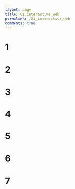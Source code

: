 ```yaml
---
layout: page
title: 01.interactive_web
permalink: /01_interactive_web
comments: true
---
```


<div class="row justify-content-between" style="display:none;">
    <div class="col-md-12">
        <img class="shadow-lg" src="{{site.baseurl}}/assets/images/dolphin.png" alt="dolphin" />
        <p>This research started with a rethink of humans and dolphins.</p>
        <p class="mb-5"><img class="shadow-lg" src="{{site.baseurl}}/assets/images/mediumish-jekyll-template.png" alt="jekyll template mediumish" /></p>
        <h4>Documentation</h4>
        <p>Please, read the docs <a href="https://bootstrapstarter.com/bootstrap-templates/template-mediumish-bootstrap-jekyll/">here</a>.</p>
        <h4>Questions or bug reports?</h4>
        <p>Head over to our <a href="https://github.com/wowthemesnet/mediumish-theme-jekyll">Github repository</a>!</p>
    </div>
</div>
<div>
      <div class="content"><h1>1</h1></div>
      <div class="content"><h1>2</h1></div>
      <div class="content"><h1>3</h1></div>
      <div class="content"><h1>4</h1></div>
      <div class="content"><h1>5</h1></div>
      <div class="content"><h1>6</h1></div>
      <div class="content"><h1>7</h1></div>
</div>
